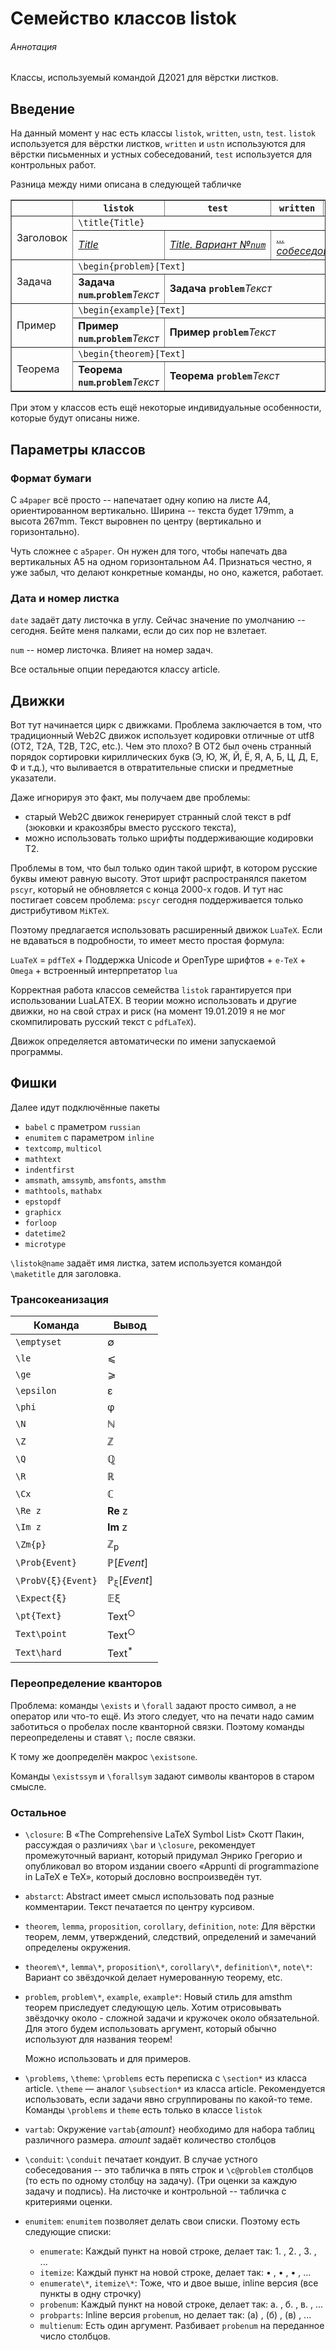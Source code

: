 # Семейство классов listok

###### Аннотация
Классы, используемый командой Д2021 для вёрстки листков.

## Введение

На данный момент у нас есть классы `listok`, `written`, `ustn`, `test`.
`listok` используется для вёрстки листков, `written` и `ustn` используются для вёрстки письменных и устных собеседований,
`test` используется для контрольных работ.

Разница между ними описана в следующей табличке

<table border=1 width="100%">
    <tr>
        <th></th>
        <th><code>listok</code></th>
        <th><code>test</code></th>
        <th><code>written</code></th>
        <th><code>ustn</code></th>
    </tr>
    <tr>
        <td rowspan=2>Заголовок</td>
        <td colspan=4><code>\title{Title}</code></td>
    </tr>
    <tr>
        <td><i><u>Title</u></i></td>
        <td nowrap><i><u>Title. Вариант №<code>num</code></u></i></td>
        <td colspan=2><i><u>...  собеседование</u></i></td>
    </tr>
    <tr>
        <td rowspan=2>Задача</td>
        <td colspan=4><code>\begin{problem}[Text]</code></td>
    </tr>
    <tr>
        <td><b>Задача <code>num</code>.<code>problem</code></b><i>Текст</i></td>
        <td colspan=3><b>Задача <code>problem</code></b><i>Текст</i></td>
    </tr>
    <tr>
        <td rowspan=2>Пример</td>
        <td colspan=4><code>\begin{example}[Text]</code></td>
    </tr>
    <tr>
        <td><b>Пример <code>num</code>.<code>problem</code></b><i>Текст</i></td>
        <td colspan=3><b>Пример <code>problem</code></b><i>Текст</i></td>
    </tr>
    <tr>
        <td rowspan=2>Теорема</td>
        <td colspan=4><code>\begin{theorem}[Text]</code></td>
    </tr>
    <tr>
        <td><b>Теорема <code>num</code>.<code>problem</code></b><i>Текст</i></td>
        <td colspan=3><b>Теорема <code>problem</code></b><i>Текст</i></td>
    </tr>
</table>

При этом у классов есть ещё некоторые индивидуальные особенности, которые будут описаны ниже.

## Параметры классов
### Формат бумаги

С `a4paper` всё просто -- напечатает одну копию на листе A4, ориентированном вертикально.
Ширина -- текста будет 179mm, а высота 267mm.
Текст выровнен по центру (вертикально и горизонтально).


Чуть сложнее с `a5paper`.
Он нужен для того, чтобы напечать два вертикальных A5 на одном горизонтальном A4.
Признаться честно, я уже забыл, что делают конкретные команды, но оно, кажется, работает.

### Дата и номер листка

`date` задаёт дату листочка в углу.
Сейчас значение по умолчанию -- сегодня.
Бейте меня палками, если до сих пор не взлетает.

`num` -- номер листочка. Влияет на номер задач.

Все остальные опции передаются классу article.

## Движки

Вот тут начинается цирк с движками.
Проблема заключается в том, что традиционный Web2C движок использует кодировки отличные от utf8 (OT2, T2A, T2B, T2C, etc.).
Чем это плохо? В OT2 был очень странный порядок сортировки кириллических букв (Э, Ю, Ж, Й, Ё, Я, А, Б, Ц, Д, Е, Ф и т.д.),
что выливается в отвратительные списки и предметные указатели.

Даже игнорируя это факт, мы получаем две проблемы:

* старый Web2C движок генерирует странный слой текст в pdf (зюковки и кракозябры вместо русского текста),
* можно использовать только шрифты поддерживающие кодировки T2.

Проблемы в том, что был только один такой шрифт, в котором русские буквы имеют равную высоту.
Этот шрифт распространялся пакетом `pscyr`, который не обновляется с конца 2000-х годов.
И тут нас постигает совсем проблема: `pscyr` сегодня поддерживается только дистрибутивом `MiKTeX`.

Поэтому предлагается использовать расширенный движок `LuaTeX`.
Если не вдаваться в подробности, то имеет место простая формула:

`LuaTeX` = `pdfTeX` + Поддержка Unicode и OpenType шрифтов + `e-TeX` + `Omega` + встроенный интерпретатор `lua`

Корректная работа классов семейства `listok` гарантируется при использовании LuaLATEX.
В теории можно использовать и другие движки, но на свой страх и риск (на момент 19.01.2019 я не мог скомпилировать русский текст с `pdfLaTeX`).

Движок определяется автоматически по имени запускаемой программы.

## Фишки

Далее идут подключённые пакеты

* `babel` с праметром `russian`
* `enumitem` с параметром `inline`
* `textcomp`, `multicol`
* `mathtext`
* `indentfirst`
* `amsmath`, `amssymb`, `amsfonts`, `amsthm`
* `mathtools`, `mathabx`
* `epstopdf`
* `graphicx`
* `forloop`
* `datetime2`
* `microtype`

`\listok@name` задаёт имя листка, затем используется командой `\maketitle` для заголовка.

### Трансокеанизация

Команда | Вывод
------- | -----
`\emptyset` | ∅
`\le` | ⩽
`\ge` | ⩾
`\epsilon` | ε
`\phi` | φ
`\N` | ℕ
`\Z` | ℤ
`\Q` | ℚ
`\R` | ℝ
`\Cx` | ℂ
`\Re z` | **Re** z
`\Im z` | **Im** z
`\Zm{p}` | ℤ<sub>p</sub>
`\Prob{Event}` | ℙ[*Event*]
`\ProbV{ξ}{Event}` | ℙ<sub>ξ</sub>[*Event*]
`\Expect{ξ}` | 𝔼ξ
`\pt{Text}` | Text<sup>○</sup>
`Text\point` | Text<sup>○</sup>
`Text\hard` | Text<sup>\*</sup>

### Переопределение кванторов

Проблема: команды `\exists` и `\forall` задают просто символ, а не оператор или что-то ещё.
Из этого следует, что на печати надо самим заботиться о пробелах после кванторной связки.
Поэтому команды переопределены и ставят `\;` после связки.

К тому же доопределён макрос `\existsone`.

Команды `\existssym` и `\forallsym` задают символы кванторов в старом смысле.

### Остальное

* `\closure`: В «The Comprehensive LaTeX Symbol List» Скотт Пакин, рассуждая о различиях `\bar` и `\closure`,
    рекомендует промежуточный вариант, который придумал Энрико Грегорио и опубликовал во втором издании
    своего «Appunti di programmazione in LaTeX e TeX», который дословно воспроизведён тут.
* `abstarct`: Abstract имеет смысл использовать под разные комментарии. Текст печатается по центру курсивом.
* `theorem`, `lemma`, `proposition`, `corollary`, `definition`, `note`:
  Для вёрстки теорем, лемм, утверждений, следствий, определений и замечаний определены окружения.
* `theorem\*`, `lemma\*`, `proposition\*`, `corollary\*`, `definition\*`, `note\*`:
  Вариант со звёздочкой делает нумерованную теорему, etc.
* `problem`, `problem\*`, `example`, `example*`:
  Новый стиль для amsthm теорем приследует следующую цель.
  Хотим отрисовывать звёздочку около - сложной задачи и кружочек около обязательной.
  Для этого будем использовать аргумент, который обычно используют для названия теорем!

  Можно использовать и для примеров.
* `\problems`, `\theme`: `\problems` есть переписка с `\section*` из класса article.
  `\theme` — аналог `\subsection*` из класса article.
    Рекомендуется использовать, если задачи явно сгруппированы по какой-то теме.
    Команды `\problems` и `theme` есть только в классе `listok`
* `vartab`: Окружение `vartab{`*amount*`}` необходимо для набора таблиц различного размера.
  *amount* задаёт количество столбцов
* `\conduit`: `\conduit` печатает кондуит. В случае устного собеседования -- это табличка в пять строк и `\c@problem`
  столбцов (то есть по одному столбцу на задачу). (Три оценки за каждую задачу и подпись). На листочке и контрольной -- табличка с критериями оценки.
* `enumitem`: `enumitem` позволяет делать свои списки. Поэтому есть следующие списки:
  * `enumerate`: Каждый пункт на новой строке, делает так: 1. , 2. , 3. , ...
  * `itemize`: Каждый пункт на новой строке, делает так: • , • , • , ...
  * `enumerate\*`, `itemize\*`: Тоже, что и двое выше, inline версия (все пункты в одну строчку)
  * `probenum`: Каждый пункт на новой строке, делает так: а. , б. , в. , ...
  * `probparts`: Inline версия `probenum`, но делает так: (а) , (б) , (в) , ...
  * `multienum`: Есть один аргумент. Разбивает `probenum` на переданное число столбцов.
